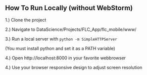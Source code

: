 ## How To Run Locally (without WebStorm)


1.) Clone the project

2.) Navigate to DataScience/Projects/FLC_App/flc_mobile/www/

3.) Run a local server with `python -m SimpleHTTPServer`

(You must install python and set it as a PATH variable)

4.) Open http://localhost:8000 in your favorite webbrowser

4.) Use your browser responsive design to adjust screen resolution